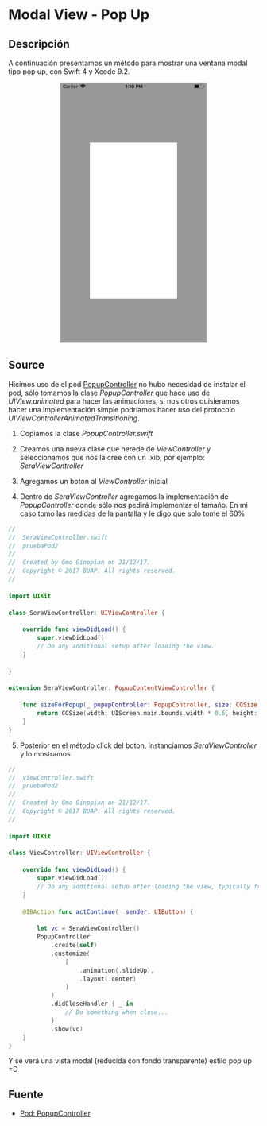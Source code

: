 Modal View - Pop Up
===

## Descripción

 A continuación presentamos un método para mostrar una ventana modal tipo pop up, con Swift 4 y Xcode 9.2.

<p align="center">
	<img src="imgs/img1.png" width="294px" height="524">
</p>

## Source

Hicimos uso de el pod <a href="https://github.com/daisuke310vvv/PopupController">PopupController</a> no hubo necesidad de instalar el pod, sólo tomamos la clase *PopupController* que hace uso de *UIView.animated* para hacer las animaciones, si nos otros quisieramos hacer una implementación simple podríamos hacer uso del protocolo *UIViewControllerAnimatedTransitioning*.

1. Copiamos la clase *PopupController.swift*

2. Creamos una nueva clase que herede de *ViewController* y seleccionamos que nos la cree con un .xib, por ejemplo: *SeraViewController*

3. Agregamos un boton al *ViewController* inicial

4. Dentro de *SeraViewController* agregamos la implementación de *PopupController* donde sólo nos pedirá implementar el tamaño. En mi caso tomo las medidas de la pantalla y le digo que solo tome el 60%

```swift
//
//  SeraViewController.swift
//  pruebaPod2
//
//  Created by Gmo Ginppian on 21/12/17.
//  Copyright © 2017 BUAP. All rights reserved.
//

import UIKit

class SeraViewController: UIViewController {

    override func viewDidLoad() {
        super.viewDidLoad()
        // Do any additional setup after loading the view.
    }

}

extension SeraViewController: PopupContentViewController {
    
    func sizeForPopup(_ popupController: PopupController, size: CGSize, showingKeyboard: Bool) -> CGSize {
        return CGSize(width: UIScreen.main.bounds.width * 0.6, height: UIScreen.main.bounds.height * 0.6)
    }
}
```

5. Posterior en el método click del boton, instanciamos *SeraViewController* y lo mostramos

```swift
//
//  ViewController.swift
//  pruebaPod2
//
//  Created by Gmo Ginppian on 21/12/17.
//  Copyright © 2017 BUAP. All rights reserved.
//

import UIKit

class ViewController: UIViewController {

    override func viewDidLoad() {
        super.viewDidLoad()
        // Do any additional setup after loading the view, typically from a nib.
    }

    @IBAction func actContinue(_ sender: UIButton) {
        
        let vc = SeraViewController()
        PopupController
            .create(self)
            .customize(
                [
                    .animation(.slideUp),
                    .layout(.center)
                ]
            )
            .didCloseHandler { _ in
                // Do something when close...
            }
            .show(vc)
    }
}
```

Y se verá una vista modal (reducida con fondo transparente) estilo pop up =D

## Fuente

* <a href="https://github.com/daisuke310vvv/PopupController">Pod: PopupController</a>